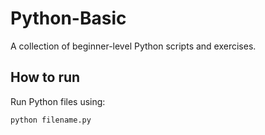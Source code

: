 # Python-Basic

A collection of beginner-level Python scripts and exercises.

## How to run

Run Python files using:
```bash
python filename.py
